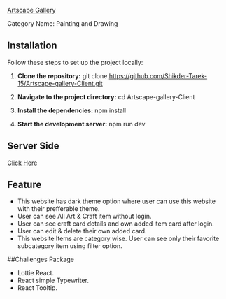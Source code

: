 [Artscape Gallery](https://artscape-gallery.web.app/)

Category Name: Painting and Drawing

## Installation
Follow these steps to set up the project locally:
1. **Clone the repository:**
  	git clone https://github.com/Shikder-Tarek-15/Artscape-gallery-Client.git

2. **Navigate to the project directory:**
  cd Artscape-gallery-Client

3. **Install the dependencies:**
  npm install

4. **Start the development server:**
  npm run dev

## Server Side
[Click Here](https://github.com/Shikder-Tarek-15/Artscape-gallery-server)

   

## Feature

- This website has dark theme option where user can use this website with their prefferable theme.
- User can see All Art & Craft item without login.
- User can see craft card details and own added item card after login.
- User can edit & delete their own added card.
- This website Items are category wise. User can see only their favorite subcategory item using filter option.

##Challenges Package

- Lottie React.
- React simple Typewriter.
- React Tooltip.
